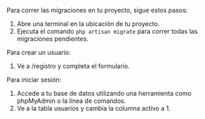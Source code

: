 Para correr las migraciones en tu proyecto, sigue estos pasos:

1. Abre una terminal en la ubicación de tu proyecto.
2. Ejecuta el comando `php artisan migrate` para correr todas las migraciones pendientes.

Para crear un usuario:

1. Ve a /registro y completa el formulario.

Para iniciar sesión:

1. Accede a tu base de datos utilizando una herramienta como phpMyAdmin o la línea de comandos.
2. Ve a la tabla usuarios y cambia la columna activo a 1.